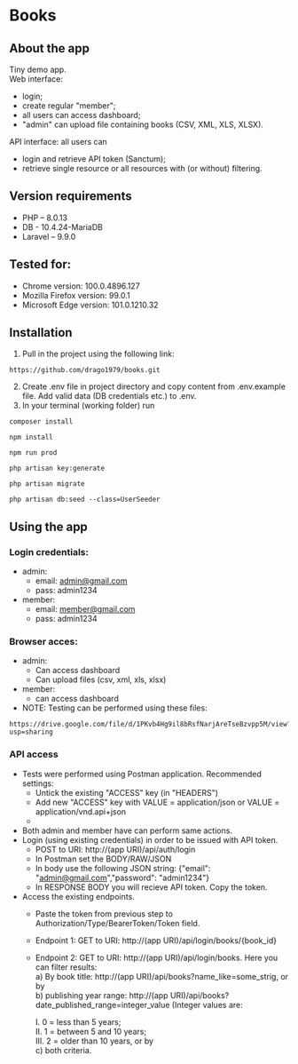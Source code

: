# Books

## About the app
Tiny demo app.  
Web interface: 
* login; 
* create regular "member"; 
* all users can access dashboard; 
* "admin" can upload file containing books (CSV, XML, XLS, XLSX).

API interface: all users can
* login and retrieve API token (Sanctum); 
* retrieve single resource or all resources with (or without) filtering.    



## Version requirements
- PHP – 8.0.13
- DB - 10.4.24-MariaDB
- Laravel – 9.9.0

## Tested for:
  - Chrome version: 100.0.4896.127
  - Mozilla Firefox version: 99.0.1
  - Microsoft Edge version: 101.0.1210.32

## Installation

1. Pull in the project using the following link:
```
https://github.com/drago1979/books.git

```
2. Create .env file in project directory and copy content from .env.example file.  Add valid data (DB credentials etc.) to .env.  
3. In your terminal (working folder) run
```
composer install
```  

```
npm install
```


```
npm run prod
```


```
php artisan key:generate
```


```
php artisan migrate
```

```
php artisan db:seed --class=UserSeeder
```

## Using the app
### Login credentials:  
* admin:  
  - email: admin@gmail.com
  - pass: admin1234
* member:
  - email: member@gmail.com
  - pass: admin1234
### Browser acces:
* admin:
  - Can access dashboard
  - Can upload files (csv, xml, xls, xlsx)
* member:
  - can access dashboard
* NOTE:
  Testing can be performed using these files:  
  
```
https://drive.google.com/file/d/1PKvb4Hg9il8bRsfNarjAreTseBzvpp5M/view?usp=sharing

```
### API access
* Tests were performed using Postman application. Recommended settings:
  - Untick the existing "ACCESS" key (in "HEADERS")
  - Add new "ACCESS" key with VALUE = application/json or VALUE = application/vnd.api+json
  - 
* Both admin and member have can perform same actions.
* Login (using existing credentials) in order to be issued with API token.
  - POST to URI: http://(app URI)/api/auth/login
  - In Postman set the BODY/RAW/JSON
  - In body use the following JSON string: {"email": "admin@gmail.com","password": "admin1234"}
  - In RESPONSE BODY you will recieve API token. Copy the token.
* Access the existing endpoints.
  - Paste the token from previous step to Authorization/Type/BearerToken/Token field.
  - Endpoint 1: GET to URI: http://(app URI)/api/login/books/{book_id}
  - Endpoint 2: GET to URI: http://(app URI)/api/login/books. Here you can filter results:  
  a) By book title: http://(app URI)/api/books?name_like=some_strig, or by  
  b) publishing year range: http://(app URI)/api/books?date_published_range=integer_value  (Integer values are: 
     
     I. 0 = less than 5 years;  
    II. 1 = between 5 and 10 years;  
    III. 2 = older than 10 years, or by  
  c) both criteria.
